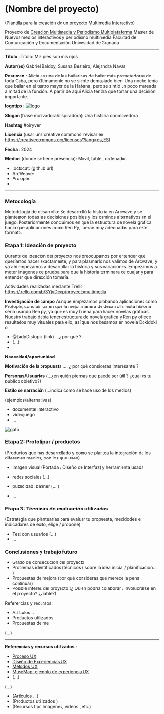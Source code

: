 # (Nombre del proyecto)  

(Plantilla para la creación de un proyecto Multimedia Interactivo)

Proyecto de [Creación Multimedia y Periodismo Multiplataforma](https://github.com/mgea/PeriodismoMultimedia)
Master de Nuevos medios interactivos y periodismo multimedia
Facultad de Comunicación y Documentación
Univesidad de Granada  

----

**Titulo** : Título: Mis pies son mis ojos

**Autor(es)** Gabriel Baldoy, Susana Besteiro, Alejandra Navas

**Resumen** : Alicia es una de las bailarinas de ballet más prometedoras de toda Cuba, pero últimamente no se siente demasiado bien. Una noche tenía que bailar en el teatro mayor de la Habana, pero se sintió un poco mareada a mitad de la función. A partir de aquí Alicia tendrá que tomar una decisión importante.

**logotipo** :  ![logo](https://github.com/Halejandrumss/Halejandrumss.github.io/assets/165934838/b69664b2-5ec8-4c35-b98d-55fefdacfafd)


**Slogan** (frase motivadora/inspiradora): Una historia conmovedora

**Hashtag** #oiryver

**Licencia**    (usar una creative commons: revisar en https://creativecommons.org/licenses/?lang=es_ES) 

**Fecha** : 2024

**Medios** (donde se tiene presencia): Movil, tablet, ordenador.


* :octocat: (github url) 
* ArcWeave: 
* Protopie:
*  



--- 

### Metodología

Metodología de desarrollo: Se desarrolló la historia en Arcwave y se plantearon todas las decisiones posibles y los caminos alternativos en el juego. Posteriormente concluimos en que la estructura de novela gráfica hacía que aplicaciones como Ren Py, fueran muy adecuadas para este formato. 

### Etapa 1: Ideación de proyecto 

Durante de ideación del proyecto nos preocupamos por entender qué queríamos hacer exactamente, y para plasmarlo nos valimos de Arcwave, y ya ahi empezamos a desarrollar la historia y sus variaciones. Empezamos a meter imágenes de prueba para que la historia terminara de cuajar y para entender que dirección tomaría. 

Actividades realizadas mediante Trello https://trello.com/b/3YjvDccp/proyectomultimedia

**Investigación de campo**
Aunque empezamos probando aplicaciones como Protopie, concluimos en que la mejor manera de desarrollar esta historia sería usando Ren py, ya que es muy buena para hacer novelas gráficas. Nuestro trabajo debia tener estructura de novela grafica y Ren py ofrece resultados muy visuales para ello, así que nos basamos en novela Dokidoki o 

* @LadyDistopia (link) ...¿ por qué ?
* (...)
* 


**Necesidad/oportunidad** 

**Motivación de la propuesta** .... ¿ por qué consideras interesante ? 

**Personas/Usuarios**  (...¿en quién piensas que puede ser útil ? ¿cual es tu publico objetivo?) 

**Estilo de narración**  (...indica como se hace uso de los medios)  

(ejemplos/alternativas) 
* documental interactivo 
* videojuego 
* ... 


![gato](https://cdn.pixabay.com/photo/2017/02/20/18/03/cat-2083492_1280.jpg)


### Etapa 2: Prototipar / productos 

(Productos que has desarrollado y como se plantea la integración de los diferentes medios, pon los que uses) 

* Imagen visual (Portada / Diseño de Interfaz) y herramienta usada 

* redes sociales (...) 

* publicidad: banner (... ) 

* ...

### Etapa 3: Técnicas de evaluación utilizadas

(Estrategia que plantearías para evaluar tu propuesta, medidodes e indicadores de éxito, elige / propone) 

* Test con usuarios (...) 
* ... 





### Conclusiones y trabajo futuro


* Grado de consecución del proyecto 
* Problemas identificados  (técnicos / sobre la idea inicial / planificacion… ) 
* Propuestas de mejora (por qué consideras que merece la pena continuar)
* Posible interés del proyecto (¿ Quien podría  colaborar / involucrarse en el proyecto? ¿viable?)


Referencias y recursos: 

* Artículos ..  
* Productos utilizados  
* Propuestas de me

(...)






----

**Referencias y recursos utilizados** :

* [Proceso UX](https://uxmastery.com/resources/process/)
* [Diseño de Experiencias UX](http://www.nosolousabilidad.com/articulos/uxd.htm) 
* [Métodos UX](https://mgea.github.io/UX-DIU-Checklist/index.html) 
* [MuseMap: ejemplo de experiencia UX](https://blog.prototypr.io/musemap-street-art-app-ux-case-study-9bec6a99823b) 
* (...) 

(...)
* (Artículos ..  )
* (Productos utilizados ) 
* (Recursos tipo Imágenes, videos , etc.) 












